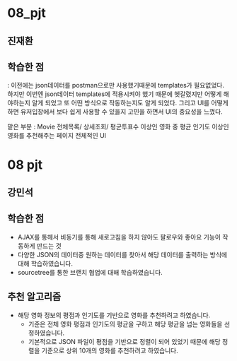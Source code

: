 # 08_pjt
## 진재환
## 학습한 점
: 이전에는 json데이터를 postman으로만 사용했기때문에 templates가 필요없었다. 
  하지만 이번엔 json데이터 templates에 적용시켜야 했기 때문에 헷갈렸지만 어떻게 해야하는지 알게 되었고 또 어떤 방식으로 작동하는지도 알게 되었다.
  그리고 UI를 어떻게 하면 유저입장에서 보다 쉽게 사용할 수 있을지 고민을 하면서 UI의 중요성을 느꼈다.

맡은 부분
: Movie 전체목록/ 상세조회/ 평균투표수 이상인 영화 중 평균 인기도 이상인 영화를 추천해주는 페이지
 전체적인 UI

# 08 pjt
## 강민석
## 학습한 점
- AJAX를 통헤서 비동기를 통해 새로고침을 하지 않아도 팔로우와 좋아요 기능이 작동하게 만드는 것
- 다양한 JSON의 데이터중 원하는 데이터를 찾아서 해당 데이터를 출력하는 방식에 대해 학습하였습니다. 
- sourcetree를 통한 브랜치 협업에 대해 학습하였습니다.

## 추천 알고리즘
- 해당 영화 정보의 평점과 인기도를 기반으로 영화를 추천하려고 하였습니다.
    - 기준은 전체 영화 평점과 인기도의 평균을 구하고 해당 평균을 넘는 영화들을 선정하였습니다. 
    - 기본적으로 JSON 파일이 평점을 기반으로 정렬이 되어 있었기 때문에 해당 정렬을 기준으로 상위 10개의 영화를 추천하려고 하였습니다.

    
